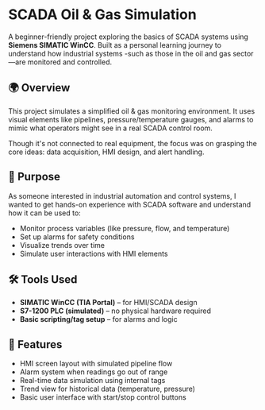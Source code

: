 # SCADA Oil & Gas Simulation

A beginner-friendly project exploring the basics of SCADA systems using **Siemens SIMATIC WinCC**. Built as a personal learning journey to understand how industrial systems -such as those in the oil and gas sector—are monitored and controlled.

## 🌍 Overview

This project simulates a simplified oil & gas monitoring environment. It uses visual elements like pipelines, pressure/temperature gauges, and alarms to mimic what operators might see in a real SCADA control room.

Though it's not connected to real equipment, the focus was on grasping the core ideas: data acquisition, HMI design, and alert handling.

## 🎯 Purpose

As someone interested in industrial automation and control systems, I wanted to get hands-on experience with SCADA software and understand how it can be used to:

- Monitor process variables (like pressure, flow, and temperature)
- Set up alarms for safety conditions
- Visualize trends over time
- Simulate user interactions with HMI elements

## 🛠 Tools Used

- **SIMATIC WinCC (TIA Portal)** – for HMI/SCADA design
- **S7-1200 PLC (simulated)** – no physical hardware required
- **Basic scripting/tag setup** – for alarms and logic

## 🧩 Features

- HMI screen layout with simulated pipeline flow
- Alarm system when readings go out of range
- Real-time data simulation using internal tags
- Trend view for historical data (temperature, pressure)
- Basic user interface with start/stop control buttons
